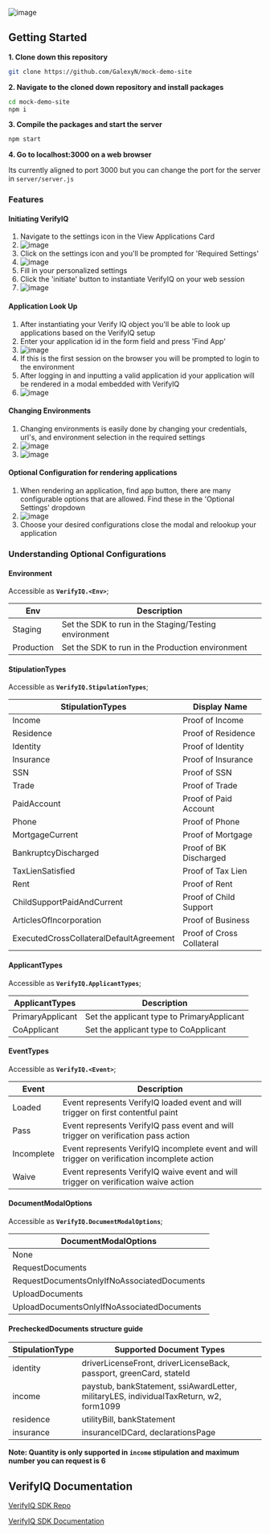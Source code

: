 ![image](https://user-images.githubusercontent.com/66571090/152448004-0889f615-56de-4b5e-b135-01db8c0bed46.png)

## Getting Started
**1. Clone down this repository**

```sh
git clone https://github.com/GalexyN/mock-demo-site
```

**2. Navigate to the cloned down repository and install packages**

```sh
cd mock-demo-site
npm i
```

**3. Compile the packages and start the server**

```sh
npm start
```

**4. Go to localhost:3000 on a web browser**

Its currently aligned to port 3000 but you can change the port for the server in `server/server.js`

### Features
#### Initiating VerifyIQ
1. Navigate to the settings icon in the View Applications Card
2. ![image](https://user-images.githubusercontent.com/66571090/152448244-24124eb8-431f-4cc4-a96c-ad833ea0cf9a.png)
3. Click on the settings icon and you'll be prompted for 'Required Settings'
4. ![image](https://user-images.githubusercontent.com/66571090/152448296-289eb52e-f8d6-4301-8d50-c76567e3f1f5.png)
5. Fill in your personalized settings
6. Click the 'initiate' button to instantiate VerifyIQ on your web session
7. ![image](https://user-images.githubusercontent.com/66571090/152448403-417fde1e-5d15-4b58-8127-1368591e52ce.png)

#### Application Look Up
1. After instantiating your Verify IQ object you'll be able to look up applications based on the VerifyIQ setup
2. Enter your application id in the form field and press 'Find App'
3. ![image](https://user-images.githubusercontent.com/66571090/152448596-00e6ad15-9a12-47d2-ac46-9e2a52036c45.png)
4. If this is the first session on the browser you will be prompted to login to the environment
5. After logging in and inputting a valid application id your application will be rendered in a modal embedded with VerifyIQ
6. ![image](https://user-images.githubusercontent.com/66571090/152448744-ce527a5a-cf92-4cf5-b7fb-67e8f664ea38.png)

#### Changing Environments
1. Changing environments is easily done by changing your credentials, url's, and environment selection in the required settings
2. ![image](https://user-images.githubusercontent.com/66571090/152448897-65a79674-d396-45d5-8883-657f139f412b.png)
3. ![image](https://user-images.githubusercontent.com/66571090/152448914-5f57c860-c708-494b-8eed-77099c62c739.png)

#### Optional Configuration for rendering applications
1. When rendering an application, find app button, there are many configurable options that are allowed. Find these in the 'Optional Settings' dropdown
2. ![image](https://user-images.githubusercontent.com/66571090/152449048-f5f48bef-75c5-4fce-a914-f3669ffde9b6.png)
3. Choose your desired configurations close the modal and relookup your application

### Understanding Optional Configurations

#### Environment

Accessible as **`VerifyIQ.<Env>`**;

| Env        | Description                                           |
| ---------- | ----------------------------------------------------- |
| Staging    | Set the SDK to run in the Staging/Testing environment |
| Production | Set the SDK to run in the Production environment      |

#### StipulationTypes

Accessible as **`VerifyIQ.StipulationTypes`**;

| StipulationTypes                        | Display Name                                     |
| --------------------------------------- | -------------------------------------------------|
| Income                                  | Proof of Income                                  |
| Residence                               | Proof of Residence                               |
| Identity                                | Proof of Identity                                |
| Insurance                               | Proof of Insurance                               |
| SSN                                     | Proof of SSN                                     |
| Trade                                   | Proof of Trade                                   |
| PaidAccount                             | Proof of Paid Account                            |
| Phone                                   | Proof of Phone                                   |
| MortgageCurrent                         | Proof of Mortgage                                |
| BankruptcyDischarged                    | Proof of BK Discharged                           |
| TaxLienSatisfied                        | Proof of Tax Lien                                |
| Rent                                    | Proof of Rent                                    |
| ChildSupportPaidAndCurrent              | Proof of Child Support                           |
| ArticlesOfIncorporation                 | Proof of Business                                |
| ExecutedCrossCollateralDefaultAgreement | Proof of Cross Collateral                        |

#### ApplicantTypes

Accessible as **`VerifyIQ.ApplicantTypes`**;

| ApplicantTypes   | Description                                |
| ---------------- | ------------------------------------------ |
| PrimaryApplicant | Set the applicant type to PrimaryApplicant |
| CoApplicant      | Set the applicant type to CoApplicant      |

#### EventTypes

Accessible as **`VerifyIQ.<Event>`**;

| Event      | Description                                                                                   |
| ---------- | --------------------------------------------------------------------------------------------- |
| Loaded     | Event represents VerifyIQ loaded event and will trigger on first contentful paint             |
| Pass       | Event represents VerifyIQ pass event and will trigger on verification pass action             |
| Incomplete | Event represents VerifyIQ incomplete event and will trigger on verification incomplete action |
| Waive      | Event represents VerifyIQ waive event and will trigger on verification waive action           |

#### DocumentModalOptions

Accessible as **`VerifyIQ.DocumentModalOptions`**;

| DocumentModalOptions |
| ----------                                    |
| None                                          |
| RequestDocuments                              |
| RequestDocumentsOnlyIfNoAssociatedDocuments   |
| UploadDocuments                               |
| UploadDocumentsOnlyIfNoAssociatedDocuments    |

#### PrecheckedDocuments structure guide
| StipulationType | Supported Document Types |
| ------------- | ------------- |
| identity  | driverLicenseFront, driverLicenseBack, passport, greenCard, stateId |
| income  | paystub, bankStatement, ssiAwardLetter, militaryLES, individualTaxReturn, w2, form1099 |
| residence  | utilityBill, bankStatement |
| insurance  | insuranceIDCard, declarationsPage |

**Note: Quantity is only supported in `income` stipulation and maximum number you can request is 6** 

## VerifyIQ Documentation
[VerifyIQ SDK Repo](https://github.com/Informed/verifyiq-sdk)

[VerifyIQ SDK Documentation](https://www.npmjs.com/package/@informed-iq/verify-iq-sdk/v/1.11.1)
